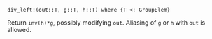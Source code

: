 ```
div_left!(out::T, g::T, h::T) where {T <: GroupElem}
```

Return `inv(h)*g`, possibly modifying `out`. Aliasing of `g` or `h` with `out` is allowed.
